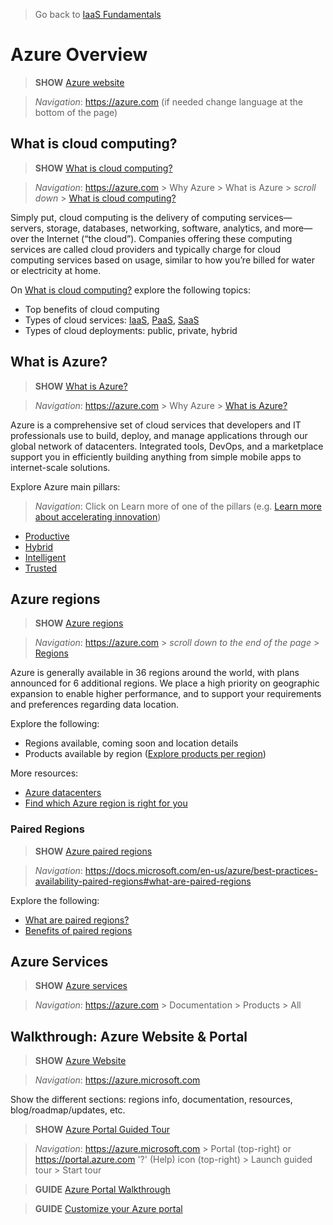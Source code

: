 > Go back to [IaaS Fundamentals](iaasfundamentals.md)

# Azure Overview

> **SHOW** [Azure website](https://azure.microsoft.com/en-us/)

> *Navigation*: https://azure.com (if needed change language at the bottom of the page)


## What is cloud computing?

> **SHOW** [What is cloud computing?](https://azure.microsoft.com/en-us/overview/what-is-cloud-computing/)

> *Navigation*: https://azure.com > Why Azure > What is Azure > *scroll down* > [What is cloud computing?](https://azure.microsoft.com/en-us/overview/what-is-cloud-computing/)

Simply put, cloud computing is the delivery of computing services—servers, storage, databases, networking, software, analytics, and more—over the Internet (“the cloud”). Companies offering these computing services are called cloud providers and typically charge for cloud computing services based on usage, similar to how you’re billed for water or electricity at home.

On [What is cloud computing?](https://azure.microsoft.com/en-us/overview/what-is-cloud-computing/) explore the following topics:
* Top benefits of cloud computing
* Types of cloud services: [IaaS](https://azure.microsoft.com/en-us/overview/what-is-iaas/), [PaaS](https://azure.microsoft.com/en-us/overview/what-is-paas/), [SaaS](https://azure.microsoft.com/en-us/overview/what-is-saas/)
* Types of cloud deployments: public, private, hybrid


## What is Azure?

> **SHOW** [What is Azure?](https://azure.microsoft.com/en-us/overview/what-is-azure/) 

> *Navigation*: https://azure.com > Why Azure > [What is Azure?](https://azure.microsoft.com/en-us/overview/what-is-azure/) 

Azure is a comprehensive set of cloud services that developers and IT professionals use to build, deploy, and manage applications through our global network of datacenters. Integrated tools, DevOps, and a marketplace support you in efficiently building anything from simple mobile apps to internet-scale solutions.

Explore Azure main pillars:
> *Navigation*: Click on Learn more of one of the pillars (e.g. [Learn more about accelerating innovation](https://azure.microsoft.com/en-us/overview/productivity/))
* [Productive](https://azure.microsoft.com/en-us/overview/productivity/)
* [Hybrid](https://azure.microsoft.com/en-us/overview/hybrid-cloud/)
* [Intelligent](https://azure.microsoft.com/en-us/overview/intelligent/)
* [Trusted](https://azure.microsoft.com/en-us/overview/trusted-cloud/)


## Azure regions

> **SHOW** [Azure regions](https://azure.microsoft.com/en-us/regions/) 

> *Navigation*: https://azure.com > *scroll down to the end of the page* > [Regions](https://azure.microsoft.com/en-us/regions/) 

Azure is generally available in 36 regions around the world, with plans announced for 6 additional regions. We place a high priority on geographic expansion to enable higher performance, and to support your requirements and preferences regarding data location.

Explore the following:
* Regions available, coming soon and location details
* Products available by region ([Explore products per region](https://azure.microsoft.com/en-us/regions/))

More resources:
* [Azure datacenters](https://azure.microsoft.com/en-us/overview/datacenters/)
* [Find which Azure region is right for you](https://azure.microsoft.com/en-us/overview/datacenters/how-to-choose/)


### Paired Regions

> **SHOW** [Azure paired regions](https://docs.microsoft.com/en-us/azure/best-practices-availability-paired-regions#what-are-paired-regions) 

> *Navigation*: https://docs.microsoft.com/en-us/azure/best-practices-availability-paired-regions#what-are-paired-regions 

Explore the following:
* [What are paired regions?](https://docs.microsoft.com/en-us/azure/best-practices-availability-paired-regions#what-are-paired-regions)
* [Benefits of paired regions](https://docs.microsoft.com/en-us/azure/best-practices-availability-paired-regions#benefits-of-paired-regions)


## Azure Services

> **SHOW** [Azure services](https://docs.microsoft.com/en-us/azure/#pivot=products&panel=all) 

> *Navigation*: https://azure.com > Documentation > Products > All


## Walkthrough: Azure Website & Portal

> **SHOW** [Azure Website](https://azure.microsoft.com) 

> *Navigation*: https://azure.microsoft.com  

Show the different sections: regions info, documentation, resources, blog/roadmap/updates, etc.

> **SHOW** [Azure Portal Guided Tour](https://portal.azure.com) 

> *Navigation*: 
> https://azure.microsoft.com > Portal (top-right) or https://portal.azure.com
> '?' (Help) icon (top-right) > Launch guided tour > Start tour

> **GUIDE** [Azure Portal Walkthrough](https://github.com/Azure/onboarding-guidance/blob/master/Portal/PortalTour101.md)

> **GUIDE** [Customize your Azure portal](https://github.com/Azure/onboarding-guidance/blob/master/Scenarios/POC%20Scenario-HTTP.md#customize-your-azure-portal)



